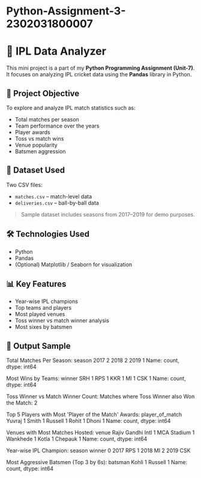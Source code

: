 # Python-Assignment-3-2302031800007
# 🏏 IPL Data Analyzer

This mini project is a part of my **Python Programming Assignment (Unit-7)**. It focuses on analyzing IPL cricket data using the **Pandas** library in Python.

## 📌 Project Objective
To explore and analyze IPL match statistics such as:
- Total matches per season
- Team performance over the years
- Player awards
- Toss vs match wins
- Venue popularity
- Batsmen aggression

## 📁 Dataset Used
Two CSV files:
- `matches.csv` – match-level data
- `deliveries.csv` – ball-by-ball data

> Sample dataset includes seasons from 2017–2019 for demo purposes.

## 🛠️ Technologies Used
- Python
- Pandas
- (Optional) Matplotlib / Seaborn for visualization

## 📊 Key Features
- Year-wise IPL champions
- Top teams and players
- Most played venues
- Toss winner vs match winner analysis
- Most sixes by batsmen

## 📄 Output Sample
Total Matches Per Season:
season
2017    2
2018    2
2019    1
Name: count, dtype: int64

Most Wins by Teams:
winner
SRH    1
RPS    1
KKR    1
MI     1
CSK    1
Name: count, dtype: int64

Toss Winner vs Match Winner Count:
Matches where Toss Winner also Won the Match: 2

Top 5 Players with Most 'Player of the Match' Awards:
player_of_match
Yuvraj     1
Smith      1
Russell    1
Rohit      1
Dhoni      1
Name: count, dtype: int64

Venues with Most Matches Hosted:
venue
Rajiv Gandhi Intl    1
MCA Stadium          1
Wankhede             1
Kotla                1
Chepauk              1
Name: count, dtype: int64

Year-wise IPL Champion:
   season winner
0    2017    RPS
1    2018     MI
2    2019    CSK

Most Aggressive Batsmen (Top 3 by 6s):
batsman
Kohli      1
Russell    1
Name: count, dtype: int64
